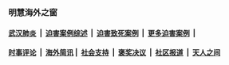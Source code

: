 
### 明慧海外之窗

####  [武汉肺炎](indexes/365.md?t=03180300) &nbsp;|&nbsp;  [迫害案例综述](indexes/328.md?t=03180300) &nbsp;|&nbsp; [迫害致死案例](indexes/277.md?t=03180300)  &nbsp;|&nbsp; [更多迫害案例](indexes/81.md?t=03180300)  &nbsp;|&nbsp; 
####  [时事评论](indexes/19.md?t=03180300) &nbsp;|&nbsp; [海外简讯](indexes/245.md?t=03180300)&nbsp;|&nbsp;  [社会支持](indexes/140.md?t=03180300) &nbsp;|&nbsp; [褒奖决议](indexes/282.md?t=03180300) &nbsp;|&nbsp; [社区报道](indexes/91.md?t=03180300)  &nbsp;|&nbsp; [天人之间](indexes/78.md?t=03180300) 

